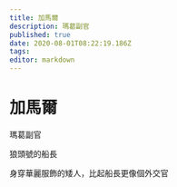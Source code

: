 ```yaml
---
title: 加馬爾
description: 瑪葛副官
published: true
date: 2020-08-01T08:22:19.186Z
tags: 
editor: markdown
---
```


# 加馬爾
瑪葛副官

狼頭號的船長

身穿華麗服飾的矮人，比起船長更像個外交官
